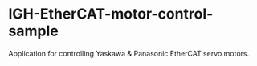 # IGH-EtherCAT-motor-control-sample
Application for controlling Yaskawa &amp; Panasonic EtherCAT servo motors.

